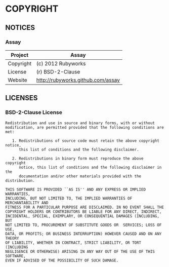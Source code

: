 # COPYRIGHT

## NOTICES

### Assay

| Project   | Assay                             |
|-----------|-----------------------------------|
| Copyright | (c) 2012 Rubyworks                |
| License   | (r) BSD-2-Clause                  |
| Website   | http://rubyworks.github.com/assay |

## LICENSES

### BSD-2-Clause License

    Redistribution and use in source and binary forms, with or without
    modification, are permitted provided that the following conditions are met:

       1. Redistributions of source code must retain the above copyright notice,
          this list of conditions and the following disclaimer.

       2. Redistributions in binary form must reproduce the above copyright
          notice, this list of conditions and the following disclaimer in the
          documentation and/or other materials provided with the distribution.

    THIS SOFTWARE IS PROVIDED ``AS IS'' AND ANY EXPRESS OR IMPLIED WARRANTIES,
    INCLUDING, BUT NOT LIMITED TO, THE IMPLIED WARRANTIES OF MERCHANTABILITY AND
    FITNESS FOR A PARTICULAR PURPOSE ARE DISCLAIMED. IN NO EVENT SHALL THE
    COPYRIGHT HOLDERS OR CONTRIBUTORS BE LIABLE FOR ANY DIRECT, INDIRECT,
    INCIDENTAL, SPECIAL, EXEMPLARY, OR CONSEQUENTIAL DAMAGES (INCLUDING, BUT
    NOT LIMITED TO, PROCUREMENT OF SUBSTITUTE GOODS OR  SERVICES; LOSS OF USE,
    DATA, OR PROFITS; OR BUSINESS INTERRUPTION) HOWEVER CAUSED AND ON ANY THEORY
    OF LIABILITY, WHETHER IN CONTRACT, STRICT LIABILITY, OR TORT (INCLUDING
    NEGLIGENCE OR OTHERWISE) ARISING IN ANY WAY OUT OF THE USE OF THIS SOFTWARE,
    EVEN IF ADVISED OF THE POSSIBILITY OF SUCH DAMAGE.

